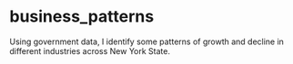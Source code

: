 # business_patterns
Using government data, I identify some patterns of growth and decline in different industries across New York State.
